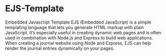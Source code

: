 # EJS-Template
Embedded Javascript Template 
EJS (Embedded JavaScript) is a simple templating language that lets you generate HTML markup with plain JavaScript. It’s especially useful in creating dynamic web pages and is often used in combination with Node.js and Express to build web applications. When creating a journal website using Node and Express, EJS can help render the journal entries dynamically on your pages.

